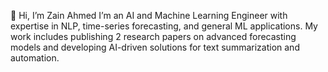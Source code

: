 👋 Hi, I’m Zain Ahmed
I’m an AI and Machine Learning Engineer with expertise in NLP, time-series forecasting, and general ML applications. My work includes publishing 2 research papers on advanced forecasting models and developing AI-driven solutions for text summarization and automation.

<!--
**zainahmedsharif/zainahmedsharif** is a ✨ _special_ ✨ repository because its `README.md` (this file) appears on your GitHub profile.

Here are some ideas to get you started:

- 🔭 I’m currently working on ...
- 🌱 I’m currently learning ...
- 👯 I’m looking to collaborate on ...
- 🤔 I’m looking for help with ...
- 💬 Ask me about ...
- 📫 How to reach me: ...
- 😄 Pronouns: ...
- ⚡ Fun fact: ...
-->
